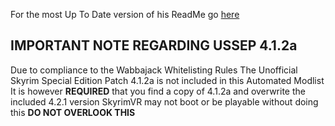 For the most Up To Date version of his ReadMe go [here](https://docs.google.com/document/d/1M-R9QlggTQgiMfeeMfOy5MlGKuVInDF_wPqs7-q6hrU)

## IMPORTANT NOTE REGARDING USSEP 4.1.2a

Due to compliance to the Wabbajack Whitelisting Rules
The Unofficial Skyrim Special Edition Patch 4.1.2a is not included in this Automated Modlist
It is however **REQUIRED** that you find a copy of 4.1.2a and overwrite the included 4.2.1 version
SkyrimVR may not boot or be playable without doing this 
**DO NOT OVERLOOK THIS**
